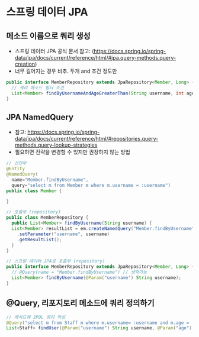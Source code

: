 # 스프링 데이터 JPA

## 메소드 이름으로 쿼리 생성
- 스프링 데이터 JPA 공식 문서 참고: (https://docs.spring.io/spring-data/jpa/docs/current/reference/html/#jpa.query-methods.query-creation)
- 너무 길어지는 경우 비추. 두개 and 조건 정도만
```java
public interface MemberRepository extends JpaRepository<Member, Long> {
  // 쿼리 메소드 필터 조건
  List<Member> findByUsernameAndAgeGreaterThan(String username, int age);
}
```

## JPA NamedQuery
- 참고: https://docs.spring.io/spring-data/jpa/docs/current/reference/html/#repositories.query-methods.query-lookup-strategies
- 필요하면 전략을 변경할 수 있지만 권장하지 않는 방법
```java
// 선언부
@Entity
@NamedQuery(
  name="Member.findByUsername",
  query="select m from Member m where m.username = :username")
public class Member {

}

// 호출부 (repository)
public class MemberRepository {
  public List<Member> findByUsername(String username) {
  List<Member> resultList = em.createNamedQuery("Member.findByUsername", Member.class)
    .setParameter("username", username)
    .getResultList();
  }
}

// 스프링 데이터 JPA로 호출부 (repository)
public interface MemberRepository extends JpaRepository<Member, Long> { //** 여기 선언한 Member 도메인 클래스
  // @Query(name = "Member.findByUsername") // 생략가능
  List<Member> findByUsername(@Param("username") String username);
}
```

## @Query, 리포지토리 메소드에 쿼리 정의하기
```java
// 메서드에 JPQL 쿼리 작성
@Query("select m from Staff m where m.username= :username and m.age = :age")
List<Staff> findUser(@Param("username") String username, @Param("age") int age);
```

